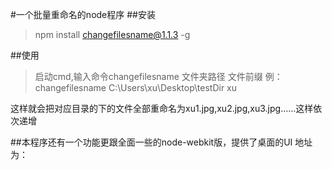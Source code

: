 #一个批量重命名的node程序
##安装
> npm install changefilesname@1.1.3 -g
 
##使用
> 启动cmd,输入命令changefilesname 文件夹路径 文件前缀
> 例：changefilesname C:\Users\xu\Desktop\testDir xu

这样就会把对应目录的下的文件全部重命名为xu1.jpg,xu2.jpg,xu3.jpg……这样依次递增

##本程序还有一个功能更跟全面一些的node-webkit版，提供了桌面的UI
地址为：

